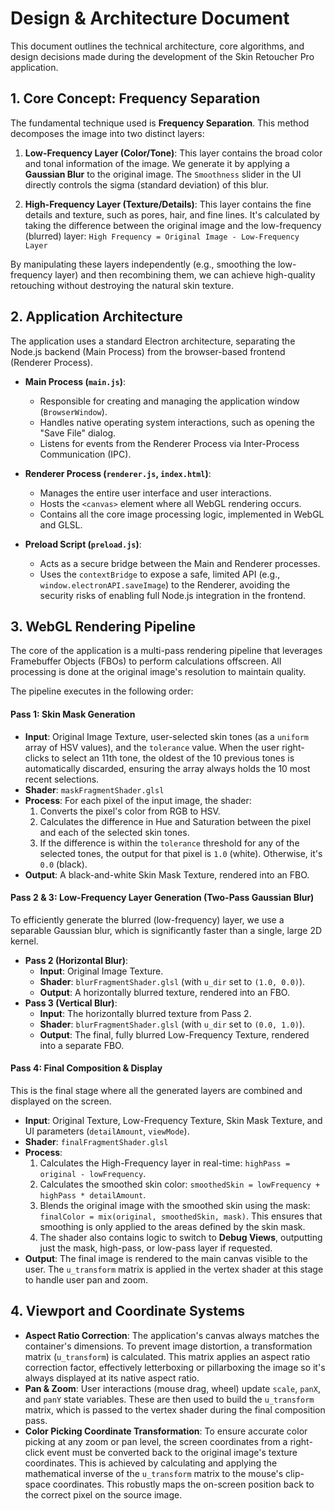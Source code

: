 # Design & Architecture Document

This document outlines the technical architecture, core algorithms, and design decisions made during the development of the Skin Retoucher Pro application.

## 1. Core Concept: Frequency Separation

The fundamental technique used is **Frequency Separation**. This method decomposes the image into two distinct layers:

1.  **Low-Frequency Layer (Color/Tone)**: This layer contains the broad color and tonal information of the image. We generate it by applying a **Gaussian Blur** to the original image. The `Smoothness` slider in the UI directly controls the sigma (standard deviation) of this blur.

2.  **High-Frequency Layer (Texture/Details)**: This layer contains the fine details and texture, such as pores, hair, and fine lines. It's calculated by taking the difference between the original image and the low-frequency (blurred) layer:
    `High Frequency = Original Image - Low-Frequency Layer`

By manipulating these layers independently (e.g., smoothing the low-frequency layer) and then recombining them, we can achieve high-quality retouching without destroying the natural skin texture.

## 2. Application Architecture

The application uses a standard Electron architecture, separating the Node.js backend (Main Process) from the browser-based frontend (Renderer Process).

-   **Main Process (`main.js`)**:
    -   Responsible for creating and managing the application window (`BrowserWindow`).
    -   Handles native operating system interactions, such as opening the "Save File" dialog.
    -   Listens for events from the Renderer Process via Inter-Process Communication (IPC).

-   **Renderer Process (`renderer.js`, `index.html`)**:
    -   Manages the entire user interface and user interactions.
    -   Hosts the `<canvas>` element where all WebGL rendering occurs.
    -   Contains all the core image processing logic, implemented in WebGL and GLSL.

-   **Preload Script (`preload.js`)**:
    -   Acts as a secure bridge between the Main and Renderer processes.
    -   Uses the `contextBridge` to expose a safe, limited API (e.g., `window.electronAPI.saveImage`) to the Renderer, avoiding the security risks of enabling full Node.js integration in the frontend.

## 3. WebGL Rendering Pipeline

The core of the application is a multi-pass rendering pipeline that leverages Framebuffer Objects (FBOs) to perform calculations offscreen. All processing is done at the original image's resolution to maintain quality.

The pipeline executes in the following order:

#### Pass 1: Skin Mask Generation
-   **Input**: Original Image Texture, user-selected skin tones (as a `uniform` array of HSV values), and the `tolerance` value. When the user right-clicks to select an 11th tone, the oldest of the 10 previous tones is automatically discarded, ensuring the array always holds the 10 most recent selections.
-   **Shader**: `maskFragmentShader.glsl`
-   **Process**: For each pixel of the input image, the shader:
    1.  Converts the pixel's color from RGB to HSV.
    2.  Calculates the difference in Hue and Saturation between the pixel and each of the selected skin tones.
    3.  If the difference is within the `tolerance` threshold for any of the selected tones, the output for that pixel is `1.0` (white). Otherwise, it's `0.0` (black).
-   **Output**: A black-and-white Skin Mask Texture, rendered into an FBO.

#### Pass 2 & 3: Low-Frequency Layer Generation (Two-Pass Gaussian Blur)
To efficiently generate the blurred (low-frequency) layer, we use a separable Gaussian blur, which is significantly faster than a single, large 2D kernel.
-   **Pass 2 (Horizontal Blur)**:
    -   **Input**: Original Image Texture.
    -   **Shader**: `blurFragmentShader.glsl` (with `u_dir` set to `(1.0, 0.0)`).
    -   **Output**: A horizontally blurred texture, rendered into an FBO.
-   **Pass 3 (Vertical Blur)**:
    -   **Input**: The horizontally blurred texture from Pass 2.
    -   **Shader**: `blurFragmentShader.glsl` (with `u_dir` set to `(0.0, 1.0)`).
    -   **Output**: The final, fully blurred Low-Frequency Texture, rendered into a separate FBO.

#### Pass 4: Final Composition & Display
This is the final stage where all the generated layers are combined and displayed on the screen.
-   **Input**: Original Texture, Low-Frequency Texture, Skin Mask Texture, and UI parameters (`detailAmount`, `viewMode`).
-   **Shader**: `finalFragmentShader.glsl`
-   **Process**:
    1.  Calculates the High-Frequency layer in real-time: `highPass = original - lowFrequency`.
    2.  Calculates the smoothed skin color: `smoothedSkin = lowFrequency + highPass * detailAmount`.
    3.  Blends the original image with the smoothed skin using the mask: `finalColor = mix(original, smoothedSkin, mask)`. This ensures that smoothing is only applied to the areas defined by the skin mask.
    4.  The shader also contains logic to switch to **Debug Views**, outputting just the mask, high-pass, or low-pass layer if requested.
-   **Output**: The final image is rendered to the main canvas visible to the user. The `u_transform` matrix is applied in the vertex shader at this stage to handle user pan and zoom.

## 4. Viewport and Coordinate Systems

-   **Aspect Ratio Correction**: The application's canvas always matches the container's dimensions. To prevent image distortion, a transformation matrix (`u_transform`) is calculated. This matrix applies an aspect ratio correction factor, effectively letterboxing or pillarboxing the image so it's always displayed at its native aspect ratio.
-   **Pan & Zoom**: User interactions (mouse drag, wheel) update `scale`, `panX`, and `panY` state variables. These are then used to build the `u_transform` matrix, which is passed to the vertex shader during the final composition pass.
-   **Color Picking Coordinate Transformation**: To ensure accurate color picking at any zoom or pan level, the screen coordinates from a right-click event must be converted back to the original image's texture coordinates. This is achieved by calculating and applying the mathematical inverse of the `u_transform` matrix to the mouse's clip-space coordinates. This robustly maps the on-screen position back to the correct pixel on the source image.
